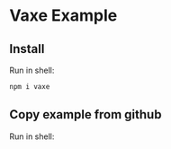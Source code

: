 # Vaxe Example

## Install
Run in shell:
```sh
npm i vaxe
```
## Copy example from github
Run in shell:
```sh
```

